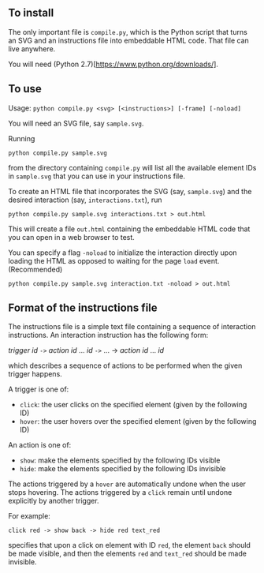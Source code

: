 
## To install

The only important file is `compile.py`, which is the Python script
that turns an SVG and an instructions file into embeddable HTML
code. That file can live anywhere.

You will need (Python 2.7)[https://www.python.org/downloads/].


## To use

Usage: `python compile.py <svg> [<instructions>] [-frame] [-noload]`

You will need an SVG file, say `sample.svg`.

Running 

  `python compile.py sample.svg` 

from the directory containing `compile.py` will list all the
available element IDs in `sample.svg` that you can use in your
instructions file. 

To create an HTML file that incorporates the SVG (say, `sample.svg`)
and the desired interaction (say, `interactions.txt`), run 

  `python compile.py sample.svg interactions.txt > out.html`

This will create a file `out.html` containing the embeddable HTML code
that you can open in a web browser to test. 

You can specify a flag `-noload` to initialize the interaction
directly upon loading the HTML as opposed to waiting for the page
`load` event. (Recommended)

  `python compile.py sample.svg interaction.txt -noload > out.html`


## Format of the instructions file

The instructions file is a simple text file containing a sequence of
interaction instructions. An interaction instruction has the following
form:

   _trigger_ _id_ `->` _action_ _id_ ... _id_ `->` ... -> _action_ _id_ ... _id_

which describes a sequence of actions to be performed when the given
trigger happens.

A trigger is one of:
* `click`: the user clicks on the specified element (given by the
following ID)
* `hover`: the user hovers over the specified element (given by the
following ID)

An action is one of:
* `show`: make the elements specified by the following IDs visible
* `hide`: make the elements specified by the following IDs invisible

The actions triggered by a `hover` are automatically undone when the
user stops hovering. The actions triggered by a `click` remain until
undone explicitly by another trigger.

For example:

   `click red -> show back -> hide red text_red`

specifies that upon a click on element with ID `red`, the element
`back` should be made visible, and then the elements `red` and
`text_red` should be made invisible.
